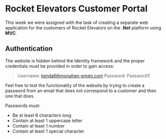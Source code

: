 # Rocket Elevators Customer Portal

This week we were assigned with the task of creating a separate web application for the customers of Rocket Elevators on the **.Net** platform using **MVC**. 

## Authentication

The website is hidden behind the Identity framework and the proper credentials must be provided in order to gain access: 

> Username: kendall@monahan-green.com
> Password: Password1!

Feel free to test the functionality of the website by trying to create a password from an email that does not correspond to a customer and then one that does. 

Passwords must:

 - Be at least 6 characters long
 - Contain at least 1 uppercase letter
 - Contain at least 1 number
 - Contain at least 1 special character